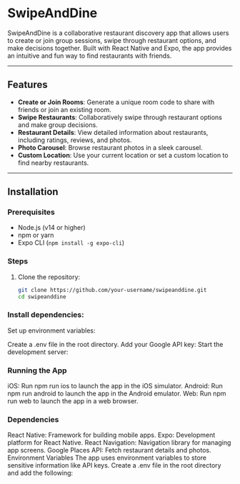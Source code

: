 # SwipeAndDine

SwipeAndDine is a collaborative restaurant discovery app that allows users to create or join group sessions, swipe through restaurant options, and make decisions together. Built with React Native and Expo, the app provides an intuitive and fun way to find restaurants with friends.

---

## Features

- **Create or Join Rooms**: Generate a unique room code to share with friends or join an existing room.
- **Swipe Restaurants**: Collaboratively swipe through restaurant options and make group decisions.
- **Restaurant Details**: View detailed information about restaurants, including ratings, reviews, and photos.
- **Photo Carousel**: Browse restaurant photos in a sleek carousel.
- **Custom Location**: Use your current location or set a custom location to find nearby restaurants.

---

## Installation

### Prerequisites
- Node.js (v14 or higher)
- npm or yarn
- Expo CLI (`npm install -g expo-cli`)

### Steps
1. Clone the repository:
   ```bash
   git clone https://github.com/your-username/swipeanddine.git
   cd swipeanddine
  ### Install dependencies:

Set up environment variables:

Create a .env file in the root directory.
Add your Google API key:
Start the development server:

 ### Running the App
iOS: Run npm run ios to launch the app in the iOS simulator.
Android: Run npm run android to launch the app in the Android emulator.
Web: Run npm run web to launch the app in a web browser.


 ### Dependencies
React Native: Framework for building mobile apps.
Expo: Development platform for React Native.
React Navigation: Navigation library for managing app screens.
Google Places API: Fetch restaurant details and photos.
Environment Variables
The app uses environment variables to store sensitive information like API keys. Create a .env file in the root directory and add the following:
